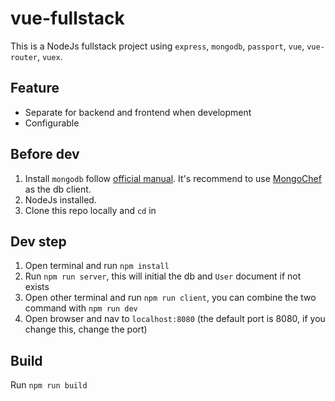 # vue-fullstack
This is a NodeJs fullstack project using `express`, `mongodb`, `passport`, `vue`, `vue-router`, `vuex`.

## Feature
- Separate for backend and frontend when development
- Configurable

## Before dev
1. Install `mongodb` follow [official manual](https://docs.mongodb.com/manual/installation/). It's recommend to use [MongoChef](3t.io/mongochef/) as the db client.
2. NodeJs installed.
3. Clone this repo locally and `cd` in

## Dev step
1. Open terminal and run `npm install`
2. Run `npm run server`, this will initial the db and `User` document if not exists
3. Open other terminal and run `npm run client`, you can combine the two command with `npm run dev`
4. Open browser and nav to `localhost:8080` (the default port is 8080, if you change this, change the port)

## Build
Run `npm run build`
